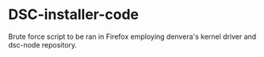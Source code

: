 # DSC-installer-code
Brute force script to be ran in Firefox employing denvera's kernel driver and dsc-node repository.
